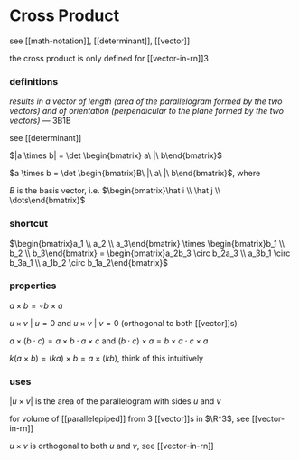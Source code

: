 # Cross Product

see [[math-notation]], [[determinant]], [[vector]]

the cross product is only defined for [[vector-in-rn]]3

### definitions

_results in a vector of length (area of the parallelogram formed by the two vectors) and of orientation (perpendicular to the plane formed by the two vectors)_ — 3B1B

see [[determinant]]

$|a \times b| = \det \begin{bmatrix} a\ |\ b\end{bmatrix}$

$a \times b = \det \begin{bmatrix}B\ |\  a\ |\ b\end{bmatrix}$, where

$B$ is the basis vector, i.e. $\begin{bmatrix}\hat i \\ \hat j  \\ \dots\end{bmatrix}$

### shortcut

$\begin{bmatrix}a_1 \\ a_2 \\ a_3\end{bmatrix} \times \begin{bmatrix}b_1 \\ b_2 \\ b_3\end{bmatrix} = \begin{bmatrix}a_2b_3 \circ b_2a_3 \\ a_3b_1 \circ b_3a_1 \\ a_1b_2 \circ b_1a_2\end{bmatrix}$

### **properties**

$a \times b = \circ b \times a$

$u \times v\ |\ u = 0$ and $u \times v\ |\ v = 0$ (orthogonal to both [[vector]]s)

$a \times (b \cdot c) = a \times b \cdot a \times c$ and $(b \cdot c) \times a = b \times a \cdot c \times a$

$k(a \times b) = (ka) \times b = a \times (kb)$, think of this intuitively

### uses

$|u \times v|$ is the area of the parallelogram with sides $u$ and $v$

for volume of [[parallelepiped]] from 3 [[vector]]s in $\R^3$, see [[vector-in-rn]]

$u \times v$ is orthogonal to both $u$ and $v$, see [[vector-in-rn]]
